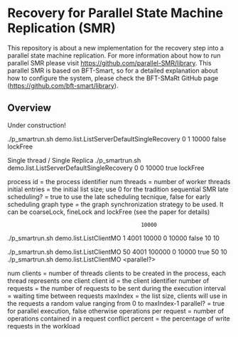 # Recovery for Parallel State Machine Replication (SMR)

This repository is about a new implementation for the recovery step into a parallel state machine replication.
For more information about how to run parallel SMR please visit https://github.com/parallel-SMR/library. This parallel SMR is based on BFT-Smart, so for a detailed explanation about how to configure the system, please check the BFT-SMaRt GitHub page (https://github.com/bft-smart/library).

## Overview

Under construction!

./p_smartrun.sh demo.list.ListServerDefaultSingleRecovery 0 1 10000 false lockFree

Single thread / Single Replica
./p_smartrun.sh demo.list.ListServerDefaultSingleRecovery 0 0 10000 true lockFree


process id = the process identifier
num threads = number of worker threads
initial entries = the initial list size; use 0 for the tradition sequential SMR
late scheduling? = true to use the late scheduling tecnique, false for early scheduling
graph type = the graph synchronization strategy to be used. It can be coarseLock, fineLock and lockFree (see the paper for details)


											  10000
./p_smartrun.sh demo.list.ListClientMO 1 4001 10000 0 10000 false 10 10

./p_smartrun.sh demo.list.ListClientMO 50 4001 100000 0 10000 true 50 10
./p_smartrun.sh demo.list.ListClientMO <num clients> <client id> <number of requests> <interval> <maxIndex> <parallel?> <operations per request> <conflict percent>

num clients = number of threads clients to be created in the process, each thread represents one client
client id = the client identifier
number of requests = the number of requests to be sent during the execution
interval = waiting time between requests
maxIndex = the list size, clients will use in the requests a random value ranging from 0 to maxIndex-1
parallel? = true for parallel execution, false otherwise
operations per request = number of operations contained in a request
conflict percent = the percentage of write requests in the workload